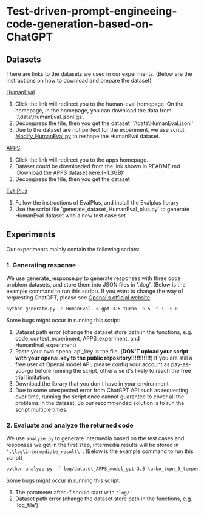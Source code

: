 # Test-driven-prompt-engineeing-code-generation-based-on-ChatGPT

## Datasets
There are links to the datasets we used in our experiments. (Below are the instructions on how to download and prepare the dataset)

[HumanEval](https://github.com/openai/human-eval) 

1. Click the link will redirect you to the human-eval homepage. On the homepage, in the homepage, you can download the data from '.\data\HumanEval.jsonl.gz'.
2. Decompress the file, then you get the dataset ''.\data\HumanEval.jsonl'
3. Due to the dataset are not perfect for the experiment, we use script [Modify_HumanEval.py](https://github.com/CodeHero0/Stability-of-ChatGPT-in-Code-Generation/blob/main/Modify_HumanEval.py) to reshape the HumanEval dataset.

[APPS](https://github.com/hendrycks/apps)
1. Click the link will redirect you to the apps homepage.
2. Dataset could be downloaded from the link shown in README.md 'Download the APPS dataset here.(~1.3GB)'
3. Decompress the file, then you get the dataset


[EvalPlus](https://github.com/evalplus/evalplus)
1. Follow the instructions of EvalPlus, and install the Evalplus library
2. Use the script file 'generate_dataset_HumanEval_plus.py' to generate HumanEval dataset with a new test case set


## Experiments
Our experiments mainly contain the following scripts:

### 1. Generating response

We use generate_response.py to generate responses with three code problem datasets, and store them into JSON files in '.\log\'. (Below is the example command to run this script). If you want to change the way of requesting ChatGPT, please see [Openai's official website](https://platform.openai.com/docs/api-reference/chat).


```sh
python generate.py -d HumanEval -m gpt-3.5-turbo -n 5 -t 1 -s 0 
```

Some bugs might occur in running this script:
1. Dataset path error (change the dataset store path in the functions, e.g. code_contest_experiment, APPS_experiment, and HumanEval_experiment)
2. Paste your own openai.api_key in the file. (**DON'T upload your script with your openai.key to the public repository!!!!!!!!!!!**) If you are still a free user of Openai model API, please config your account as pay-as-you-go before running the script, otherwise it's likely to reach the free trial limitation.
3. Download the library that you don't have in your environment
4. Due to some unexpected error from ChatGPT API such as requesting over time, running the script once cannot guarantee to cover all the problems in the dataset. So our recommended solution is to run the script multiple times.


### 2. Evaluate and analyze the returned code

We use `analyze.py` to generate intermedia based on the test cases and responses we get in the first step, intermedia results will be stored in `'.\log\intermediate_result\'`. (Below is the example command to run this script)

```sh
python analyze.py -f log/dataset_APPS_model_gpt-3.5-turbo_topn_5_temperature_0.0.log_0
```
Some bugs might occur in running this script:
1. The parameter after -f should start with `'log/'`
2. Dataset path error (change the dataset store path in the functions, e.g. 'log_file')
